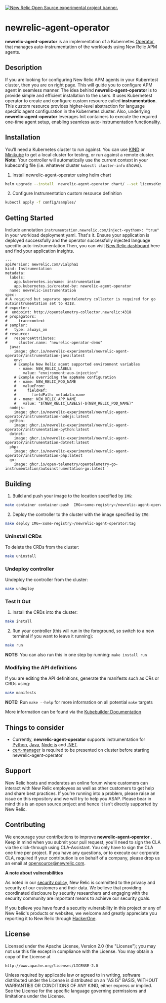 <a href="https://opensource.newrelic.com/oss-category/#new-relic-experimental"><picture><source media="(prefers-color-scheme: dark)" srcset="https://github.com/newrelic/opensource-website/raw/main/src/images/categories/dark/Experimental.png"><source media="(prefers-color-scheme: light)" srcset="https://github.com/newrelic/opensource-website/raw/main/src/images/categories/Experimental.png"><img alt="New Relic Open Source experimental project banner." src="https://github.com/newrelic/opensource-website/raw/main/src/images/categories/Experimental.png"></picture></a>

# newrelic-agent-operator
<strong>newrelic-agent-operator</strong> is an implementation of a Kubernetes [Operator](https://kubernetes.io/docs/concepts/extend-kubernetes/operator), that manages auto-instrumentation of the workloads using New Relic APM agents.

## Description
If you are looking for configuring New Relic APM agents in your Kuberntest cluster, then you are on right page. This will guide you to configure APM agent in seamless manner. The idea behind <strong>newrelic-agent-operator</strong> is to provide simple and efficient installation to the users. It uses Kubernetest operator to create and configure custom resource called <strong>instrumentation</strong>. This custom resource provides higher-level abstraction for language specific agent configuration in the Kubernetes cluster. Also, underlying <strong>newrelic-agent-operator</strong> leverages Init containers to execute the required one-time agent setup,  enabling seamless auto-instrumentation functionality. 

## Installation
You’ll need a Kubernetes cluster to run against. You can use [KIND](https://sigs.k8s.io/kind) or [Minikube](https://minikube.sigs.k8s.io/docs/start/) to get a local cluster for testing, or run against a remote cluster.
**Note:** Your controller will automatically use the current context in your kubeconfig file (i.e. whatever cluster `kubectl cluster-info` shows).

1. Install newrelic-agent-operator using helm chart
```sh
helm upgrade --install  newrelic-agent-operator chart/ --set licenseKey='licenseKey'
```

2. Configure Instrumentation custom resource definition 

```sh
kubectl apply -f config/samples/
```

## Getting Started
Include annotation ```instrumentation.newrelic.com/inject-<python>: "true"``` in your workload deployment yaml. That's it. Ensure your application is deployed successfully and the operator successfully injected language specific auto-instrumentation.Then, you can visit [New Relic dashboard](https://one.newrelic.com/) here and find your application insights.

```
---
apiVersion: newrelic.com/v1alpha1
kind: Instrumentation
metadata:
  labels:
    app.kubernetes.io/name: instrumentation
    app.kubernetes.io/created-by: newrelic-agent-operator
  name: newrelic-instrumentation
spec:
# A required but separate opentelemetry collector is required for go autoinstrumentation set to 4318.
# exporter:
#  endpoint: http://opentelemetry-collector.newrelic:4318
# propagators:
#   - tracecontext
# sampler:
#   type: always_on
# resource:
#   resourceAttributes:
#     cluster.name: "newrelic-operator-demo"
  java:
    image: ghcr.io/newrelic-experimental/newrelic-agent-operator/instrumentation-java:latest
    env:
    # Example New Relic agent supported environment variables
      - name: NEW_RELIC_LABELS
        value: "environment:auo-injection"
    # Example overriding the appName configuration
    # - name: NEW_RELIC_POD_NAME
    #   valueFrom:
    #     fieldRef:
    #       fieldPath: metadata.name
    # - name: NEW_RELIC_APP_NAME
    #   value: "$(NEW_RELIC_LABELS)-$(NEW_RELIC_POD_NAME)"
  nodejs:
    image: ghcr.io/newrelic-experimental/newrelic-agent-operator/instrumentation-nodejs:latest
  python:
    image: ghcr.io/newrelic-experimental/newrelic-agent-operator/instrumentation-python:latest
  dotnet:
    image: ghcr.io/newrelic-experimental/newrelic-agent-operator/instrumentation-dotnet:latest
  php:
    image: ghcr.io/newrelic-experimental/newrelic-agent-operator/instrumentation-php:latest
  go:
    image: ghcr.io/open-telemetry/opentelemetry-go-instrumentation/autoinstrumentation-go:latest
```

## Building

1. Build and push your image to the location specified by `IMG`:

```sh
make container container-push  IMG=<some-registry>/newrelic-agent-operator:tag
```

2. Deploy the controller to the cluster with the image specified by `IMG`:

```sh
make deploy IMG=<some-registry>/newrelic-agent-operator:tag
```

### Uninstall CRDs
To delete the CRDs from the cluster:

```sh
make uninstall
```

### Undeploy controller
Undeploy the controller from the cluster:

```sh
make undeploy
```

### Test It Out
1. Install the CRDs into the cluster:

```sh
make install
```

2. Run your controller (this will run in the foreground, so switch to a new terminal if you want to leave it running):

```sh
make run
```

**NOTE:** You can also run this in one step by running: `make install run`

### Modifying the API definitions
If you are editing the API definitions, generate the manifests such as CRs or CRDs using:

```sh
make manifests
```

**NOTE:** Run `make --help` for more information on all potential `make` targets

More information can be found via the [Kubebuilder Documentation](https://book.kubebuilder.io/introduction.html)

## Things to consider
* Currently, <strong>newrelic-agent-operator</strong> supports instrumentation for [Python](https://docs.newrelic.com/docs/apm/agents/python-agent/configuration/python-agent-configuration/), [Java](https://docs.newrelic.com/docs/apm/agents/java-agent/getting-started/introduction-new-relic-java/), [Node.js](https://docs.newrelic.com/docs/apm/agents/nodejs-agent/getting-started/introduction-new-relic-nodejs/) and [.NET](https://docs.newrelic.com/docs/apm/agents/net-agent/getting-started/introduction-new-relic-net/).
* [cert-manager](https://cert-manager.io/docs/installation/) is required to be presented on cluster before starting newrelic-agent-operator


## Support

New Relic hosts and moderates an online forum where customers can interact with New Relic employees as well as other customers to get help and share best practices. If you're running into a problem, please raise an issue on this repository and we will try to help you ASAP. Please bear in mind this is an open source project and hence it isn't directly supported by New Relic.

## Contributing
We encourage your contributions to improve <strong>newrelic-agent-operator</strong> . Keep in mind when you submit your pull request, you'll need to sign the CLA via the click-through using CLA-Assistant. You only have to sign the CLA one time per project.
If you have any questions, or to execute our corporate CLA, required if your contribution is on behalf of a company,  please drop us an email at opensource@newrelic.com.

**A note about vulnerabilities**

As noted in our [security policy](../../security/policy), New Relic is committed to the privacy and security of our customers and their data. We believe that providing coordinated disclosure by security researchers and engaging with the security community are important means to achieve our security goals.

If you believe you have found a security vulnerability in this project or any of New Relic's products or websites, we welcome and greatly appreciate you reporting it to New Relic through [HackerOne](https://hackerone.com/newrelic).

## License
Licensed under the Apache License, Version 2.0 (the "License");
you may not use this file except in compliance with the License.
You may obtain a copy of the License at

    http://www.apache.org/licenses/LICENSE-2.0

Unless required by applicable law or agreed to in writing, software
distributed under the License is distributed on an "AS IS" BASIS,
WITHOUT WARRANTIES OR CONDITIONS OF ANY KIND, either express or implied.
See the License for the specific language governing permissions and
limitations under the License.
